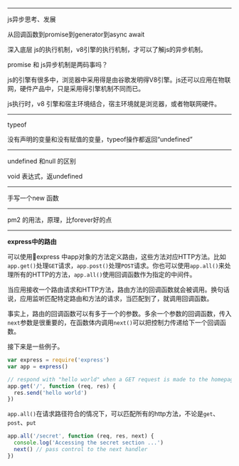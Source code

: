 ----

js异步思考、发展



从回调函数到promise到generator到async await 



深入底层 js的执行机制，v8引擎的执行机制，才可以了解js的异步机制。



promise 和 js异步机制是两码事吗？



js的引擎有很多中，浏览器中采用得是由谷歌发明得V8引擎。js还可以应用在物联网，硬件产品中，只是采用得引擎机制不同而已。



js执行时，v8 引擎和宿主环境结合，宿主环境就是浏览器，或者物联网硬件。



----

typeof 

没有声明的变量和没有赋值的变量，typeof操作都返回“undefined”



----

undefined 和null 的区别



void 表达式，返undefined

----

手写一个new 函数



----

pm2 的用法，原理，比forever好的点

----
**express中的路由**

可以使用express 中app对象的方法定义路由，这些方法对应HTTP方法。比如 `app.get()`处理`GET`请求，`app.post()`处理`POST`请求。你也可以使用`app.all()`来处理所有的HTTP的方法，`app.all()`使用回调函数作为指定的中间件。

当应用接收一个路由请求和HTTP方法，路由方法的回调函数就会被调用。换句话说，应用监听匹配特定路由和方法的请求，当匹配到了，就调用回调函数。

事实上，路由的回调函数可以有多于一个的参数。多余一个参数的回调函数，传入`next`参数是很重要的，在函数体内调用`next()`可以把控制力传递给下一个回调函数。

接下来是一些例子。

```js
var express = require('express')
var app = express()

// respond with "hello world" when a GET request is made to the homepage
app.get('/', function (req, res) {
  res.send('hello world')
})
```

`app.all()`在请求路径符合的情况下，可以匹配所有的http方法，不论是`get`、`post`、`put`

```js
app.all('/secret', function (req, res, next) {
  console.log('Accessing the secret section ...')
  next() // pass control to the next handler
})
```